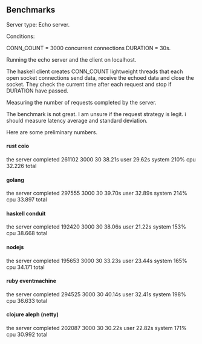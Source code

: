 

## Benchmarks

Server type: Echo server.

Conditions:

CONN_COUNT = 3000 concurrent connections 
DURATION = 30s.

Running the echo server and the client on localhost.

The haskell client creates CONN_COUNT lightweight threads that each open
socket connections send data, receive the echoed data and close the socket.
They check the current time after each request and stop if DURATION have passed. 

Measuring the number of requests completed by the server.

The benchmark is not great. I am unsure if the request strategy is legit. i should measure latency average and standard deviation.

Here are some preliminary numbers.

#### rust coio

the server completed 261102
 3000 30  38.21s user 29.62s system 210% cpu 32.226 total

#### golang

the server completed 297555
 3000 30  39.70s user 32.89s system 214% cpu 33.897 total

#### haskell conduit

the server completed 192420
 3000 30  38.06s user 21.22s system 153% cpu 38.668 total

#### nodejs

the server completed 195653
 3000 30  33.23s user 23.44s system 165% cpu 34.171 total

#### ruby eventmachine

the server completed 294525
 3000 30  40.14s user 32.41s system 198% cpu 36.633 total

#### clojure aleph (netty)

the server completed 202087
 3000 30  30.22s user 22.82s system 171% cpu 30.992 total
